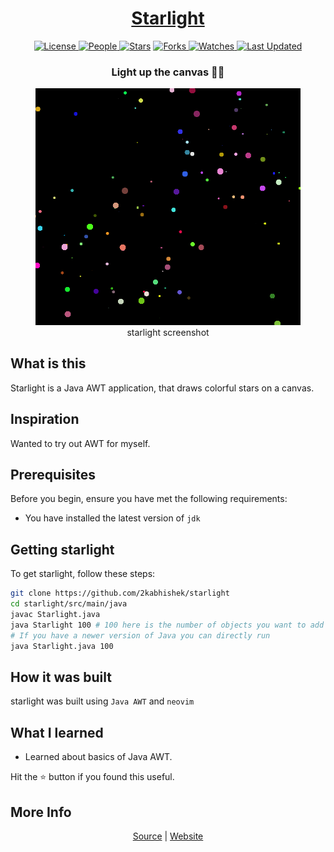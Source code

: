 <div align = "center">

<h1><a href="https://2kabhishek.github.io/starlight">Starlight</a></h1>

<a href="https://github.com/2KAbhishek/starlight/blob/main/LICENSE">
<img alt="License" src="https://img.shields.io/github/license/2kabhishek/starlight?style=flat&color=eee&label="> </a>

<a href="https://github.com/2KAbhishek/starlight/graphs/contributors">
<img alt="People" src="https://img.shields.io/github/contributors/2kabhishek/starlight?style=flat&color=ffaaf2&label=People"> </a>

<a href="https://github.com/2KAbhishek/starlight/stargazers">
<img alt="Stars" src="https://img.shields.io/github/stars/2kabhishek/starlight?style=flat&color=98c379&label=Stars"></a>

<a href="https://github.com/2KAbhishek/starlight/network/members">
<img alt="Forks" src="https://img.shields.io/github/forks/2kabhishek/starlight?style=flat&color=66a8e0&label=Forks"> </a>

<a href="https://github.com/2KAbhishek/starlight/watchers">
<img alt="Watches" src="https://img.shields.io/github/watchers/2kabhishek/starlight?style=flat&color=f5d08b&label=Watches"> </a>

<a href="https://github.com/2KAbhishek/starlight/pulse">
<img alt="Last Updated" src="https://img.shields.io/github/last-commit/2kabhishek/starlight?style=flat&color=e06c75&label="> </a>

<h3>Light up the canvas 🌃🌠</h3>

<figure>
  <img src= "images/screenshot.png" alt="starlight Demo">
  <br/>
  <figcaption>starlight screenshot</figcaption>
</figure>

</div>

## What is this

Starlight is a Java AWT application, that draws colorful stars on a canvas.

## Inspiration

Wanted to try out AWT for myself.

## Prerequisites

Before you begin, ensure you have met the following requirements:

- You have installed the latest version of `jdk`

## Getting starlight

To get starlight, follow these steps:

```bash
git clone https://github.com/2kabhishek/starlight
cd starlight/src/main/java
javac Starlight.java
java Starlight 100 # 100 here is the number of objects you want to add to the canvas
# If you have a newer version of Java you can directly run
java Starlight.java 100
```

## How it was built

starlight was built using `Java AWT` and `neovim`

## What I learned

- Learned about basics of Java AWT.

Hit the ⭐ button if you found this useful.

## More Info

<div align="center">

<a href="https://github.com/2KAbhishek/starlight">Source</a> | <a href="https://2kabhishek.github.io/starlight">Website</a>

</div>
